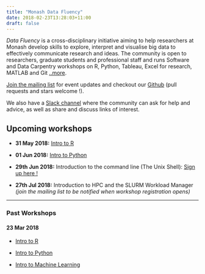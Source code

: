 ```yaml
---
title: "Monash Data Fluency"
date: 2018-02-23T13:28:03+11:00
draft: false
---
```

_Data Fluency_ is a cross-disciplinary initiative aiming to help researchers 
at Monash develop skills to explore, interpret and visualise big data to 
effectively communicate research and ideas. The community is open to 
researchers, graduate students and professional staff and runs 
Software and Data Carpentry workshops on R, Python, Tableau, Excel for 
research, MATLAB and Git [..more](/about/).

[Join the mailing list](http://eepurl.com/dmzhGH) for event updates and checkout our [Github](https://github.com/MonashDataFluency) (pull requests and stars welcome !). 

We also have a [Slack channel](https://datafluency.slack.com) where the community can ask for help and advice, as well as share and discuss links of interest. 

## Upcoming workshops

* **31 May 2018:** [Intro to R](/workshops/intro_to_r/)

* **01 Jun 2018:** [Intro to Python](/workshops/intro_to_python/)

* **29th Jun 2018:** Introduction to the command line (The Unix Shell): [Sign up here !](https://tinyurl.com/DataFluUnixShell)

* **27th Jul 2018:** Introduction to HPC and the SLURM Workload Manager *(join the mailing list to be notified when workshop registration opens)*

<hr>

### Past Workshops

#### 23 Mar 2018

* [Intro to R](/workshops/intro_to_r/20180323-launch-workshop)

* [Intro to Python](/workshops/intro_to_python/20180323-launch-workshop)

* [Intro to Machine Learning](/workshops/intro_to_machine_learning/)
